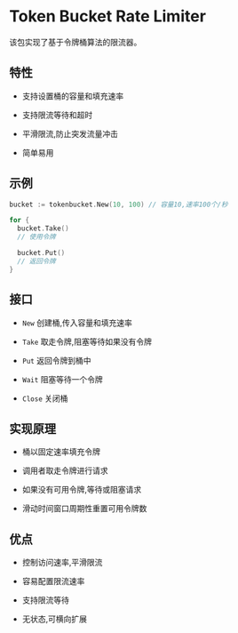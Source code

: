 
# Token Bucket Rate Limiter

该包实现了基于令牌桶算法的限流器。

## 特性

- 支持设置桶的容量和填充速率

- 支持限流等待和超时

- 平滑限流,防止突发流量冲击

- 简单易用

## 示例

```go
bucket := tokenbucket.New(10, 100) // 容量10,速率100个/秒

for {
  bucket.Take() 
  // 使用令牌

  bucket.Put()
  // 返回令牌
}
```

## 接口

- `New` 创建桶,传入容量和填充速率 

- `Take` 取走令牌,阻塞等待如果没有令牌

- `Put` 返回令牌到桶中

- `Wait` 阻塞等待一个令牌

- `Close` 关闭桶

## 实现原理

- 桶以固定速率填充令牌 

- 调用者取走令牌进行请求

- 如果没有可用令牌,等待或阻塞请求

- 滑动时间窗口周期性重置可用令牌数

## 优点

- 控制访问速率,平滑限流

- 容易配置限流速率

- 支持限流等待

- 无状态,可横向扩展

